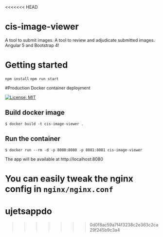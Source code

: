 <<<<<<< HEAD

# cis-image-viewer

A tool to submit images. A tool to review and adjudicate submitted images. Angular 5 and Bootstrap 4!


# Getting started

```npm install```
```npm run start```

#Production Docker container deployment


[![License: MIT](https://img.shields.io/badge/License-MIT-blue.svg)](https://opensource.org/licenses/MIT)

## Build docker image

```
$ docker build -t cis-image-viewer . 
```

## Run the container

```
$ docker run --rm -d -p 8080:8080 -p 8081:8081 cis-image-viewer
```


The app will be available at http://localhost:8080

You can easily tweak the nginx config in ```nginx/nginx.conf```
=======
# ujetsappdo
>>>>>>> 0d0f8ac59a7f4f3238c2e363c2ca29f245b9c3a4
